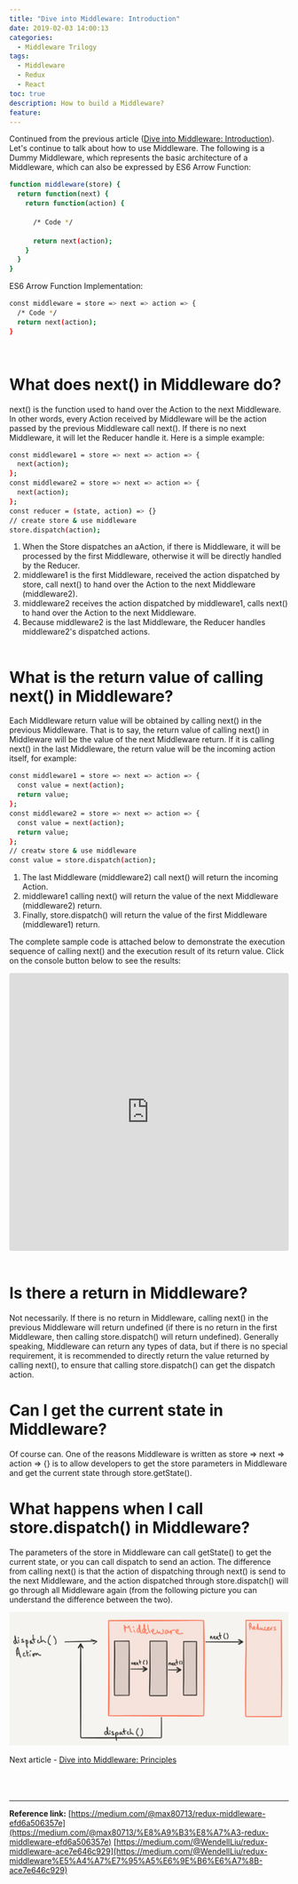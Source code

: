 ```yaml
---
title: "Dive into Middleware: Introduction"
date: 2019-02-03 14:00:13
categories:
  - Middleware Trilogy
tags:
  - Middleware
  - Redux
  - React
toc: true
description: How to build a Middleware?
feature:
---
```

Continued from the previous article ([Dive into Middleware: Introduction](http://tingkaiwu.com/2019/01/29/deep-dive-into-middleware-1/)). Let's continue to talk about how to use Middleware. The following is a Dummy Middleware, which represents the basic architecture of a Middleware, which can also be expressed by ES6 Arrow Function:
<!-- more -->

```sh
function middleware(store) {
  return function(next) {
    return function(action) {
      
      /* Code */
    
      return next(action);
    }
  }
}
```

ES6 Arrow Function Implementation:

```sh
const middleware = store => next => action => {
  /* Code */
  return next(action);
}
```
<br>

# What does next() in Middleware do?
next() is the function used to hand over the Action to the next Middleware. In other words, every Action received by Middleware will be the action passed by the previous Middleware call next(). If there is no next Middleware, it will let the Reducer handle it. Here is a simple example:

```sh
const middleware1 = store => next => action => {
  next(action);
};
const middleware2 = store => next => action => {
  next(action);
};
const reducer = (state, action) => {}
// create store & use middleware
store.dispatch(action);
```

1. When the Store dispatches an aAction, if there is Middleware, it will be processed by the first Middleware, otherwise it will be directly handled by the Reducer.
2. middleware1 is the first Middleware, received the action dispatched by store, call next() to hand over the Action to the next Middleware (middleware2).
3. middleware2 receives the action dispatched by middleware1, calls next() to hand over the Action to the next Middleware.
4. Because middleware2 is the last Middleware, the Reducer handles middleware2's dispatched actions.
<br><br>

# What is the return value of calling next() in Middleware?
Each Middleware return value will be obtained by calling next() in the previous Middleware. That is to say, the return value of calling next() in Middleware will be the value of the next Middleware return. If it is calling next() in the last Middleware, the return value will be the incoming action itself, for example:

```sh
const middleware1 = store => next => action => {
  const value = next(action);
  return value;
};
const middleware2 = store => next => action => {
  const value = next(action);
  return value;
};
// creatw store & use middleware
const value = store.dispatch(action);
```

1. The last Middleware (middleware2) call next() will return the incoming Action.
2. middleware1 calling next() will return the value of the next Middleware (middleware2) return.
3. Finally, store.dispatch() will return the value of the first Middleware (middleware1) return.

The complete sample code is attached below to demonstrate the execution sequence of calling next() and the execution result of its return value. Click on the console button below to see the results:

<iframe
     src="https://codesandbox.io/embed/next-ismo4?fontsize=14&hidenavigation=1&theme=dark"
     style="width:100%; height:500px; border:0; border-radius: 4px; overflow:hidden;"
     title="next"
     allow="accelerometer; ambient-light-sensor; camera; encrypted-media; geolocation; gyroscope; hid; microphone; midi; payment; usb; vr; xr-spatial-tracking"
     sandbox="allow-autoplay allow-forms allow-modals allow-popups allow-presentation allow-same-origin allow-scripts"
   ></iframe>
<br><br>

# Is there a return in Middleware?
Not necessarily. If there is no return in Middleware, calling next() in the previous Middleware will return undefined (if there is no return in the first Middleware, then calling store.dispatch() will return undefined). Generally speaking, Middleware can return any types of data, but if there is no special requirement, it is recommended to directly return the value returned by calling next(), to ensure that calling store.dispatch() can get the dispatch action.
<br>

# Can I get the current state in Middleware?
Of course can. One of the reasons Middleware is written as store => next => action => {} is to allow developers to get the store parameters in Middleware and get the current state through store.getState().
<br>

# What happens when I call store.dispatch() in Middleware?
The parameters of the store in Middleware can call getState() to get the current state, or you can call dispatch to send an action. The difference from calling next() is that the action of dispatching through next() is send to the next Middleware, and the action dispatched through store.dispatch() will go through all Middleware again (from the following picture you can understand the difference between the two).

![Middleware flow](/images/0_SGzQlCN4O4KMKVLy.png)
<br>

Next article - [Dive into Middleware: Principles](http://tingkaiwu.com/2019/02/09/deep-dive-into-middleware-3/)
<br><br><br><br>

----------------------------------------------------------

**Reference link:**
[https://medium.com/@max80713/redux-middleware-efd6a506357e](https://medium.com/@max80713/%E8%A9%B3%E8%A7%A3-redux-middleware-efd6a506357e)
[https://medium.com/@WendellLiu/redux-middleware-ace7e646c929](https://medium.com/@WendellLiu/redux-middleware%E5%A4%A7%E7%95%A5%E6%9E%B6%E6%A7%8B-ace7e646c929)